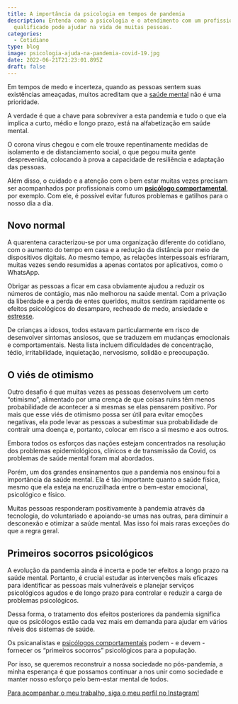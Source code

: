 ```yaml
---
title: A importância da psicologia em tempos de pandemia
description: Entenda como a psicologia e o atendimento com um profissional
  qualificado pode ajudar na vida de muitas pessoas.
categories:
  - Cotidiano
type: blog
image: psicologia-ajuda-na-pandemia-covid-19.jpg
date: 2022-06-21T21:23:01.895Z
draft: false
---
```


Em tempos de medo e incerteza, quando as pessoas sentem suas existências ameaçadas, muitos acreditam que a [saúde mental](https://yuribusin.com.br/os-riscos-do-sedentarismo-para-a-saude-mental/) não é uma prioridade.

A verdade é que a chave para sobreviver a esta pandemia e tudo o que ela implica a curto, médio e longo prazo, está na alfabetização em saúde mental.

O corona vírus chegou e com ele trouxe repentinamente medidas de isolamento e de distanciamento social, o que pegou muita gente desprevenida, colocando à prova a capacidade de resiliência e adaptação das pessoas.

Além disso, o cuidado e a atenção com o bem estar muitas vezes precisam ser acompanhados por profissionais como um **[psicólogo comportamental](https://yuribusin.com.br/)**, por exemplo. Com ele, é possível evitar futuros problemas e gatilhos para o nosso dia a dia.

## Novo normal

A quarentena caracterizou-se por uma organização diferente do cotidiano, com o aumento do tempo em casa e a redução da distância por meio de dispositivos digitais. Ao mesmo tempo, as relações interpessoais esfriaram, muitas vezes sendo resumidas a apenas contatos por aplicativos, como o WhatsApp.

Obrigar as pessoas a ficar em casa obviamente ajudou a reduzir os números de contágio, mas não melhorou na saúde mental. Com a privação da liberdade e a perda de entes queridos, muitos sentiram rapidamente os efeitos psicológicos do desamparo, recheado de medo, ansiedade e [estresse](https://yuribusin.com.br/5-maneiras-de-se-controlar-o-estresse/).

De crianças a idosos, todos estavam particularmente em risco de desenvolver sintomas ansiosos, que se traduzem em mudanças emocionais e comportamentais. Nesta lista incluem dificuldades de concentração, tédio, irritabilidade, inquietação, nervosismo, solidão e preocupação.

## O viés de otimismo

Outro desafio é que muitas vezes as pessoas desenvolvem um certo “otimismo”, alimentado por uma crença de que coisas ruins têm menos probabilidade de acontecer a si mesmas se elas pensarem positivo. Por mais que esse viés de otimismo possa ser útil para evitar emoções negativas, ela pode levar as pessoas a subestimar sua probabilidade de contrair uma doença e, portanto, colocar em risco a si mesmo e aos outros.

Embora todos os esforços das nações estejam concentrados na resolução dos problemas epidemiológicos, clínicos e de transmissão da Covid, os problemas de saúde mental foram mal abordados.

Porém, um dos grandes ensinamentos que a pandemia nos ensinou foi a importância da saúde mental. Ela é tão importante quanto a saúde física, mesmo que ela esteja na encruzilhada entre o bem-estar emocional, psicológico e físico.

Muitas pessoas responderam positivamente à pandemia através da tecnologia, do voluntariado e apoiando-se umas nas outras, para diminuir a desconexão e otimizar a saúde mental. Mas isso foi mais raras exceções do que a regra geral.

## Primeiros socorros psicológicos

A evolução da pandemia ainda é incerta e pode ter efeitos a longo prazo na saúde mental. Portanto, é crucial estudar as intervenções mais eficazes para identificar as pessoas mais vulneráveis ​​e planejar serviços psicológicos agudos e de longo prazo para controlar e reduzir a carga de problemas psicológicos.

Dessa forma, o tratamento dos efeitos posteriores da pandemia significa que os psicólogos estão cada vez mais em demanda para ajudar em vários níveis dos sistemas de saúde.

Os psicanalistas e [psicólogos comportamentais](https://yuribusin.com.br/) podem - e devem - fornecer os “primeiros socorros” psicológicos para a população.

Por isso, se queremos reconstruir a nossa sociedade no pós-pandemia, a minha esperança é que possamos continuar a nos unir como sociedade e manter nosso esforço pelo bem-estar mental de todos.

[Para acompanhar o meu trabalho, siga o meu perfil no Instagram!](https://www.instagram.com/dryuribusin/)
